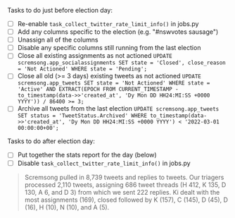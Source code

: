 Tasks to do just before election day:

- [ ] Re-enable `task_collect_twitter_rate_limit_info()` in jobs.py
- [ ] Add any columns specific to the election (e.g. "#nswvotes sausage")
- [ ] Unassign all of the columns
- [ ] Disable any specific columns still running from the last election
- [ ] Close all existing assignments as not actioned `UPDATE scremsong.app_socialassignments SET state = 'Closed', close_reason = 'Not Actioned' WHERE state = 'Pending';`
- [ ] Close all old (>= 3 days) existing tweets as not actioned `UPDATE scremsong.app_tweets SET state = 'Not Actioned' WHERE state = 'Active' AND EXTRACT(EPOCH FROM CURRENT_TIMESTAMP - to_timestamp(data->>'created_at', 'Dy Mon DD HH24:MI:SS +0000 YYYY')) / 86400 >= 3;`
- [ ] Archive all tweets from the last election `UPDATE scremsong.app_tweets SET status = 'TweetStatus.Archived' WHERE to_timestamp(data->>'created_at', 'Dy Mon DD HH24:MI:SS +0000 YYYY') < '2022-03-01 00:00:00+00';`

Tasks to do after election day:

- [ ] Put together the stats report for the day (below)
- [ ] Disable `task_collect_twitter_rate_limit_info()` in jobs.py

> Scremsong pulled in 8,739 tweets and replies to tweets. Our triagers processed 2,110 tweets, assigning 686 tweet threads (H 412, K 135, D 130, A 6, and D 3) from which we sent 222 replies. Ki dealt with the most assignments (169), closed followed by K (157), C (145), D (45), D (16), H (10), N (10), and A (5).
